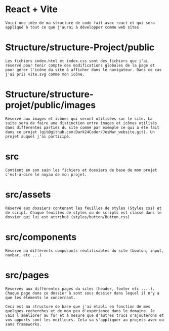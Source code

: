 # React + Vite

    Voici une idée de ma structure de code fait avec react et qui sera appliqué à tout ce que j'aurai à développer comme web sites 

# Structure/structure-Project/public 

    Les fichiers index.html et index.css sont des fichiers que j'ai réservé pour tenir compte des modifications globales de la page et pour gérer l'icône du site à afficher dans le navigateur. Dans ce cas j'ai pris vite.svg comme mon icône.

# Structure/structure-projet/public/images 

    Réservé aux images et icônes qui seront utilisées sur le site. La suite sera de faire une distinction entre images et icônes utilisés dans différentes parties du site comme par exemple ce qui a été fait dans ce projet (git@github.com:Dark24Coder/JesMar_website.git). Un projet auquel j'ai participé.

# src 

    Contient en son sain les fichiers et dossiers de base de mon projet c'est-à-dire le noyau de mon projet.

# src/assets 

    Réservé aux dossiers contenant les feuilles de styles (Styles css) et de script. Chaque feuilles de styles ou de scripts est classé dans le dossier qui lui est attribué (styles/button/Button.css)

# src/components 

    Réservé au différents composants réutilisables du site (bouton, input, navbar, etc ...)
    
# src/pages 

    Réservés aux différentes pages du sites (header, footer etc ....). Chaque page dans ce dossier à sont sous dossier dans lequel il n'y a que les éléments le concernant.

    Ceci est ma structure de base que j'ai établi en fonction de mes quelques recherches et de mon peu d'expérience dans le domaine. Je vais l'améliorer au fur et à mesure que d'autres trucs s'ajouterons et vos apports sont les meilleurs. Cela va s'appliquer au projets avec ou sans frameworks.


